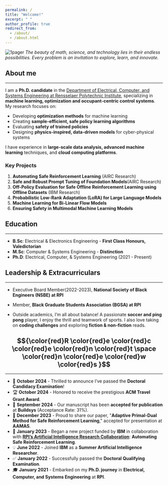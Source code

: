 ```yaml
---
permalink: /
title: "Welcome!"
excerpt: " "
author_profile: true
redirect_from: 
  - /about/
  - /about.html
---
```

![1pager](https://Kaycee074.github.io/images/A23.jpg "Flyer")
*The beauty of math, science, and technology lies in their endless possibilities. Every problem is an invitation to explore, learn, and innovate.* 


## About me
___  


I am a **Ph.D. candidate** in the [Department of Electrical, Computer, and Systems Engineering at Rensselaer Polytechnic Institute](https://ecse.rpi.edu/), specializing in **machine learning, optimization and occupant-centric control systems**. My research focuses on:

- Developing **optimization methods** for machine learning
- Creating **sample-efficient, safe policy learning algorithms**
- Evaluating **safety of trained policies**
- Designing **physics-inspired, data-driven models** for cyber-physical systems

I have experience in **large-scale data analysis, advanced machine learning** techniques, and **cloud computing platforms**.

### Key Projects
1. **Automating Safe Reinforcement Learning** (AIRC Research)
2. **Safe and Robust Prompt Tuning of Foundation Models**(AIRC Research)
3. **Off-Policy Evaluation for Safe Offline Reinforcement Learning using Offline Datasets** (IBM Research)
4. **Probabilistic Low-Rank Adaptation (LoRA) for Large Language Models**
5. **Machine Learning for Bi-Linear Flow Models**
6. **Ensuring Safety in Multimodal Machine Learning Models**





## Education
___
* **B.Sc**: Electrical & Electronics Engineering - **First Class Honours, Valedictorian**
* **M.Sc**: Computer & Systems Engineering - **Distinction**
* **Ph.D**: Electrical, Computer, & Systems Engineering (2021 - Present)

## Leadership & Extracurriculars
___
* Executive Board Member(2022-2023), **National Society of Black Engineers (NSBE) at RPI**
* Member, **Black Graduate Students Association (BGSA) at RPI**

* Outside academics, I’m all about balance! A passionate **soccer and ping pong** player, I enjoy the thrill and teamwork of sports. I also love taking on **coding challenges** and exploring **fiction & non-fiction** reads.



## $${\color{red}R \color{red}e \color{red}c \color{red}e \color{red}n \color{red}t \space \color{red}n \color{red}e \color{red}w \color{red}s }$$ 
___

* 🎉 **October 2024** - Thrilled to announce I’ve passed the **Doctoral Candidacy Examination**! 
* 🏆 **October 2024** - Honored to receive the prestigious **ACM Travel Grant Award**.
* 📜 **September 2024** - Our manuscript has been **accepted for publication** at **Buildsys** (Acceptance Rate: 31%).
* 📝 **December 2023** - Proud to share our paper, "**Adaptive Primal-Dual Method for Safe Reinforcement Learning**," accepted for presentation at **AAMAS**.
* 🚀 **January 2023** - Began a new project funded by **IBM** in collaboration with [**RPI’s Artificial Intelligence Research Collaboration**](https://airc.rpi.edu/about): **Automating Safe Reinforcement Learning**.
* 💡 **June 2022** - Joined **IBM** as a **Summer Artificial Intelligence Researcher**.
* ✅ **January 2022** - Successfully passed the **Doctoral Qualifying Examination**.
* 🎓 **January 2021** - Embarked on my **Ph.D. journey** in **Electrical, Computer, and Systems Engineering** at **RPI**.




